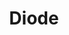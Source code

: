 ---
title: 'Diode'
url: https://www.withdiode.com/projects/8ad3da1f-7d2d-42e7-945e-6ac3b079d97b
image: 1667699989000.png
tags: 'software,physical computing,electronics'
description: 'digital prototyping of diy electronics (arduino, raspberry pi)'
---